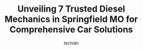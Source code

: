 ---
layout: ampstory
image: https://images.unsplash.com/photo-1554708893-e11aa45b9bbf?ixlib=rb-4.0.3&ixid=MnwxMjA3fDB8MHxwaG90by1wYWdlfHx8fGVufDB8fHx8&auto=format&fit=crop&w=640&h=853&q=80
author: techidn
featured: false
description: Entrust your vehicle to the 7 best Diesel Mechanic in Springfield MO, USA and experience the difference they can make. With their extensive knowledge, state-of-the-art facilities, and commit
title: Unveiling 7 Trusted Diesel Mechanics in Springfield MO for Comprehensive Car Solutions
cover:
   title: Unveiling 7 Trusted Diesel Mechanics in Springfield MO for Comprehensive Car Solutions
   subtitle: Rickpate
   background: https://images.unsplash.com/photo-1554708893-e11aa45b9bbf?ixlib=rb-4.0.3&ixid=MnwxMjA3fDB8MHxwaG90by1wYWdlfHx8fGVufDB8fHx8&auto=format&fit=crop&w=640&h=853&q=80

pages: 
 - layout: thirds
   top: <h1>#1 Gilberts Mobile Services</h1>
   bottom: "<p>Josh and the team are AWESOME!!Amazing and great people here, very professional, understand, considerate and good listeners.  Took my truck smoking, no speed and hectic e</p>"
   background: https://www.knot35.com/toplist/wp-content/uploads/2023/06/best-diesel-mechanic-1-in-springfield-mo-1685834647.jpeg
   backgroundblur: true
 - layout: thirds
   top: <h1>#2 Northeast Diesel Service Of Springfield</h1>
   bottom: "<p>2153 E Division St, Springfield, MO 65803, United States</p>"
   background: https://www.knot35.com/toplist/wp-content/uploads/2023/06/best-diesel-mechanic-2-in-springfield-mo-1685834647.jpeg
   cta:
      link: https://www.knot35.com/toplist/unveiling-7-trusted-diesel-mechanics-in-springfield-mo-for-comprehensive-car-solutions/
      text: Unveiling 7 Trusted Diesel Mechanics in Springfield MO for Comprehensive Car Solutions
 - layout: thirds
   top: <h1>#3 Springfield Diesel</h1>
   bottom: "<p>1529 E Chestnut Expy, Springfield, MO 65802, United States</p>"
   background: https://www.knot35.com/toplist/wp-content/uploads/2023/06/best-diesel-mechanic-3-in-springfield-mo-1685834648.jpeg
   cta:
      link: https://www.knot35.com/toplist/unveiling-7-trusted-diesel-mechanics-in-springfield-mo-for-comprehensive-car-solutions/
      text: Unveiling 7 Trusted Diesel Mechanics in Springfield MO for Comprehensive Car Solutions
 - layout: thirds
   top: <h1>#4 Taylor Made Truck & Trailer Repair</h1>
   bottom: "<p>4620 W Chestnut Expy, Springfield, MO 65802, United States</p>"
   background: https://images.unsplash.com/photo-1580610447943-1bfbef5efe07?ixlib=rb-4.0.3&ixid=MnwxMjA3fDB8MHxwaG90by1wYWdlfHx8fGVufDB8fHx8&auto=format&fit=crop&w=640&h=853&q=80
   cta:
      link: https://www.knot35.com/toplist/unveiling-7-trusted-diesel-mechanics-in-springfield-mo-for-comprehensive-car-solutions/
      text: Unveiling 7 Trusted Diesel Mechanics in Springfield MO for Comprehensive Car Solutions
 - layout: thirds
   top: <h1>#5 Cummins Sales and Service</h1>
   bottom: "<p>3637 E Kearney St, Springfield, MO 65803, United States</p>"
   background: https://images.unsplash.com/photo-1567095761054-7a02e69e5c43?ixlib=rb-4.0.3&ixid=MnwxMjA3fDB8MHxwaG90by1wYWdlfHx8fGVufDB8fHx8&auto=format&fit=crop&w=640&h=853&q=80
   cta:
      link: https://www.knot35.com/toplist/unveiling-7-trusted-diesel-mechanics-in-springfield-mo-for-comprehensive-car-solutions/
      text: Unveiling 7 Trusted Diesel Mechanics in Springfield MO for Comprehensive Car Solutions
 - layout: thirds
   top: <h1>#6 Lems Truck & Auto Service</h1>
   bottom: "<p>1537 N Glenstone Ave A, Springfield, MO 65803, United States</p>"
   background: https://images.unsplash.com/photo-1552083974-186346191183?ixlib=rb-4.0.3&ixid=MnwxMjA3fDB8MHxwaG90by1wYWdlfHx8fGVufDB8fHx8&auto=format&fit=crop&w=640&h=853&q=80
   cta:
      link: https://www.knot35.com/toplist/unveiling-7-trusted-diesel-mechanics-in-springfield-mo-for-comprehensive-car-solutions/
      text: Unveiling 7 Trusted Diesel Mechanics in Springfield MO for Comprehensive Car Solutions
 - layout: thirds
   top: <h1>#7 M & D Truck Repair</h1>
   bottom: "<p>2459 E Kearney St B, Springfield, MO 65803, United States</p>"
   background: https://images.unsplash.com/photo-1618556658017-fd9c732d1360?ixlib=rb-4.0.3&ixid=MnwxMjA3fDB8MHxwaG90by1wYWdlfHx8fGVufDB8fHx8&auto=format&fit=crop&w=640&h=853&q=80
   cta:
      link: https://www.knot35.com/toplist/unveiling-7-trusted-diesel-mechanics-in-springfield-mo-for-comprehensive-car-solutions/
      text: Unveiling 7 Trusted Diesel Mechanics in Springfield MO for Comprehensive Car Solutions
 - layout: thirds
   middle: Continue reading...
   background: https://plus.unsplash.com/premium_photo-1664640458616-3c74f8cb4589?ixlib=rb-4.0.3&ixid=MnwxMjA3fDB8MHxwaG90by1wYWdlfHx8fGVufDB8fHx8&auto=format&fit=crop&w=640&h=853&q=80
   cta:
      link: https://www.knot35.com/toplist/unveiling-7-trusted-diesel-mechanics-in-springfield-mo-for-comprehensive-car-solutions/
      text: Unveiling 7 Trusted Diesel Mechanics in Springfield MO for Comprehensive Car Solutions
      
---